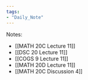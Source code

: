 ```yaml
---
tags:  
- "Daily_Note"  
---
```

  
Notes:  
- [[MATH 20C Lecture 11]]  
- [[DSC 20 Lecture 11]]  
- [[COGS 9 Lecture 11]]  
- [[MATH 20D Lecture 11]]  
- [[MATH 20C Discussion 4]]  
